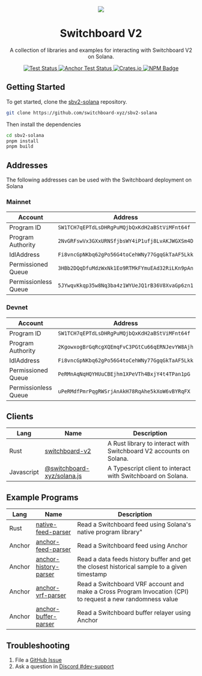 <div align="center">
  <a href="#">
    <img src="https://github.com/switchboard-xyz/sbv2-core/raw/main/website/static/img/icons/switchboard/avatar.png" />
  </a>

  <h1>Switchboard V2</h1>

  <p>A collection of libraries and examples for interacting with Switchboard V2 on Solana.</p>

  <p>
    <a href="https://github.com/switchboard-xyz/sbv2-solana/actions/workflows/solana-js-test.yml">
      <img alt="Test Status" src="https://github.com/switchboard-xyz/sbv2-solana/actions/workflows/solana-js-test.yml/badge.svg" />
    </a>
      <a href="https://github.com/switchboard-xyz/sbv2-solana/actions/workflows/anchor-test.yml">
       <img alt="Anchor Test Status" src="https://github.com/switchboard-xyz/sbv2-solana/actions/workflows/anchor-test.yml/badge.svg" />
    </a>
	  <a href="https://crates.io/crates/switchboard-v2">
      <img alt="Crates.io" src="https://img.shields.io/crates/v/switchboard-v2?label=switchboard-v2&logo=rust" />
    </a>
	  <a href="https://www.npmjs.com/package/@switchboard-xyz/solana.js">
      <img alt="NPM Badge" src="https://img.shields.io/github/package-json/v/switchboard-xyz/sbv2-solana?color=red&filename=javascript%2Fsolana.js%2Fpackage.json&label=%40switchboard-xyz%2Fsolana.js&logo=npm" />
    </a>
  </p>

</div>

## Getting Started

To get started, clone the
[sbv2-solana](https://github.com/switchboard-xyz/sbv2-solana) repository.

```bash
git clone https://github.com/switchboard-xyz/sbv2-solana
```

Then install the dependencies

```bash
cd sbv2-solana
pnpm install
pnpm build
```

## Addresses

The following addresses can be used with the Switchboard deployment on Solana

### Mainnet

| Account              | Address                                        |
| -------------------- | ---------------------------------------------- |
| Program ID           | `SW1TCH7qEPTdLsDHRgPuMQjbQxKdH2aBStViMFnt64f`  |
| Program Authority    | `2NvGRFswVx3GXxURNSfjbsWY4iP1ufj8LvAKJWGXSm4D` |
| IdlAddress           | `Fi8vncGpNKbq62gPo56G4toCehWNy77GgqGkTaAF5Lkk` |
| Permissioned Queue   | `3HBb2DQqDfuMdzWxNk1Eo9RTMkFYmuEAd32RiLKn9pAn` |
| Permissionless Queue | `5JYwqvKkqp35w8Nq3ba4z1WYUeJQ1rB36V8XvaGp6zn1` |

### Devnet

| Account              | Address                                        |
| -------------------- | ---------------------------------------------- |
| Program ID           | `SW1TCH7qEPTdLsDHRgPuMQjbQxKdH2aBStViMFnt64f`  |
| Program Authority    | `2KgowxogBrGqRcgXQEmqFvC3PGtCu66qERNJevYW8Ajh` |
| IdlAddress           | `Fi8vncGpNKbq62gPo56G4toCehWNy77GgqGkTaAF5Lkk` |
| Permissioned Queue   | `PeRMnAqNqHQYHUuCBEjhm1XPeVTh4BxjY4t4TPan1pG`  |
| Permissionless Queue | `uPeRMdfPmrPqgRWSrjAnAkH78RqAhe5kXoW6vBYRqFX`  |

## Clients

| **Lang**   | **Name**                                           | **Description**                                                    |
| ---------- | -------------------------------------------------- | ------------------------------------------------------------------ |
| Rust       | [switchboard-v2](rust/switchboard-v2)              | A Rust library to interact with Switchboard V2 accounts on Solana. |
| Javascript | [@switchboard-xyz/solana.js](javascript/solana.js) | A Typescript client to interact with Switchboard on Solana.        |

## Example Programs

| **Lang** | **Name**                                                | **Description**                                                                                            |
| -------- | ------------------------------------------------------- | ---------------------------------------------------------------------------------------------------------- |
| Rust     | [native-feed-parser](programs/native-feed-parser)       | Read a Switchboard feed using Solana's native program library"                                             |
| Anchor   | [anchor-feed-parser](programs/anchor-feed-parser)       | Read a Switchboard feed using Anchor                                                                       |
| Anchor   | [anchor-history-parser](programs/anchor-history-parser) | Read a data feeds history buffer and get the closest historical sample to a given timestamp                |
| Anchor   | [anchor-vrf-parser](programs/anchor-vrf-parser)         | Read a Switchboard VRF account and make a Cross Program Invocation (CPI) to request a new randomness value |
| Anchor   | [anchor-buffer-parser](programs/anchor-buffer-parser)   | Read a Switchboard buffer relayer using Anchor                                                             |

## Troubleshooting

1. File a
   [GitHub Issue](https://github.com/switchboard-xyz/sbv2-solana/issues/new)
2. Ask a question in
   [Discord #dev-support](https://discord.com/channels/841525135311634443/984343400377647144)
